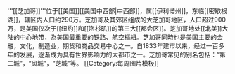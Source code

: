 '''[[芝加哥]]'''位于[[美国]][[美国中西部|中西部]]，属[[伊利诺州]]，东临[[密歇根湖]]，辖区内人口约290万。芝加哥及其郊区组成的大芝加哥地区，人口超过900万，是美国仅次于[[纽约]]和[[洛杉矶]]的第三大[[都会区]]。芝加哥地处[[北美]]大陆的中心地带，為美国最重要的铁路、航空樞紐。芝加哥同時也是美国主要的金融，文化，制造业，期货和商品交易中心之一。自1833年建市以来，经过一百多年的发展，逐渐成为具有世界影响力的大都市之一。芝加哥常见的别名包括：“第二城”，“风城”，“芝城”等。
<noinclude>[[Category:每周图片模板]]</noinclude>